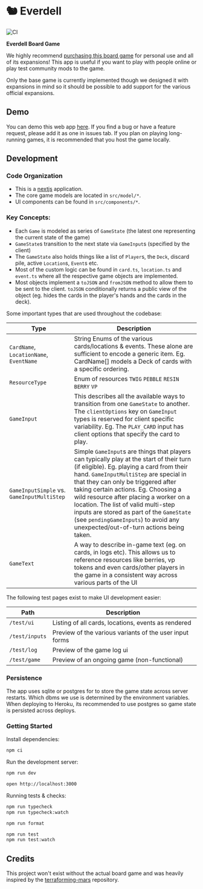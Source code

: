 # 🐿 Everdell

![CI](https://github.com/ymichael/everdell/workflows/CI/badge.svg)

**Everdell Board Game**

We highly recommend [purchasing this board game](https://www.starling.games/everdell) for personal use and all of its expansions! This app is useful if you want to play with people online or play test community mods to the game.

Only the base game is currently implemented though we designed it with expansions in mind so it should be possible to add support for the various official expansions.

## Demo

You can demo this web app [here](https://everdell.herokuapp.com/). If you find a bug or have a feature request, please add it as one in issues tab. If you plan on playing long-running games, it is recommended that you host the game locally.

## Development

### Code Organization

- This is a [nextjs](https://nextjs.org/) application.
- The core game models are located in `src/model/*`.
- UI components can be found in `src/components/*`.

### Key Concepts:

- Each `Game` is modeled as series of `GameState` (the latest one representing the current state of the game)
- `GameState`s transition to the next state via `GameInput`s (specified by the client)
- The `GameState` also holds things like a list of `Player`s, the `Deck`, discard pile, active `Location`s, `Event`s etc.
- Most of the custom logic can be found in `card.ts`, `location.ts` and `event.ts` where all the respective game objects are implemented.
- Most objects implement a `toJSON` and `fromJSON` method to allow them to be sent to the client. `toJSON` conditionally returns a public view of the object (eg. hides the cards in the player's hands and the cards in the deck).

Some important types that are used throughout the codebase:

| Type                                       | Description                                                                                                                                                                                                                                                                                                                                                                                                                                                                    |
| ------------------------------------------ | ------------------------------------------------------------------------------------------------------------------------------------------------------------------------------------------------------------------------------------------------------------------------------------------------------------------------------------------------------------------------------------------------------------------------------------------------------------------------------ |
| `CardName`, `LocationName`, `EventName`    | String Enums of the various cards/locations & events. These alone are sufficient to encode a generic item. Eg. CardName[] models a Deck of cards with a specific ordering.                                                                                                                                                                                                                                                                                                     |
| `ResourceType`                             | Enum of resources `TWIG` `PEBBLE` `RESIN` `BERRY` `VP`                                                                                                                                                                                                                                                                                                                                                                                                                         |
| `GameInput`                                | This describes all the available ways to transition from one `GameState` to another. The `clientOptions` key on `GameInput` types is reserved for client specific variability. Eg. The `PLAY_CARD` input has client options that specify the card to play.                                                                                                                                                                                                                     |
| `GameInputSimple` vs. `GameInputMultiStep` | Simple `GameInput`s are things that players can typically play at the start of their turn (if eligible). Eg. playing a card from their hand. `GameInputMultiStep` are special in that they can only be triggered after taking certain actions. Eg. Choosing a wild resource after placing a worker on a location. The list of valid multi-step inputs are stored as part of the `GameState` (see `pendingGameInputs`) to avoid any unexpected/out-of-turn actions being taken. |
| `GameText`                                 | A way to describe in-game text (eg. on cards, in logs etc). This allows us to reference resources like berries, vp tokens and even cards/other players in the game in a consistent way across various parts of the UI                                                                                                                                                                                                                                                          |

The following test pages exist to make UI development easier:

| Path           | Description                                             |
| -------------- | ------------------------------------------------------- |
| `/test/ui`     | Listing of all cards, locations, events as rendered     |
| `/test/inputs` | Preview of the various variants of the user input forms |
| `/test/log`    | Preview of the game log ui                              |
| `/test/game`   | Preview of an ongoing game (non-functional)             |

### Persistence

The app uses sqlite or postgres for to store the game state across server restarts. Which dbms we use is determined by the environment variables. When deploying to Heroku, its recommended to use postgres so game state is persisted across deploys.

### Getting Started

Install dependencies:

```bash
npm ci
```

Run the development server:

```bash
npm run dev

open http://localhost:3000
```

Running tests & checks:

```bash
npm run typecheck
npm run typecheck:watch

npm run format

npm run test
npm run test:watch
```

## Credits

This project won't exist without the actual board game and was heavily inspired by the [terraforming-mars](https://github.com/bafolts/terraforming-mars) repository.
